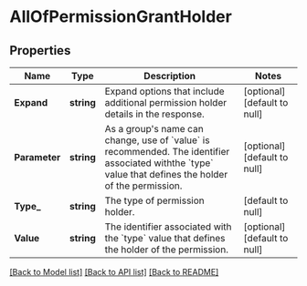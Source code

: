 # AllOfPermissionGrantHolder

## Properties
Name | Type | Description | Notes
------------ | ------------- | ------------- | -------------
**Expand** | **string** | Expand options that include additional permission holder details in the response. | [optional] [default to null]
**Parameter** | **string** | As a group&#x27;s name can change, use of &#x60;value&#x60; is recommended. The identifier associated withthe &#x60;type&#x60; value that defines the holder of the permission. | [optional] [default to null]
**Type_** | **string** | The type of permission holder. | [default to null]
**Value** | **string** | The identifier associated with the &#x60;type&#x60; value that defines the holder of the permission. | [optional] [default to null]

[[Back to Model list]](../README.md#documentation-for-models) [[Back to API list]](../README.md#documentation-for-api-endpoints) [[Back to README]](../README.md)


